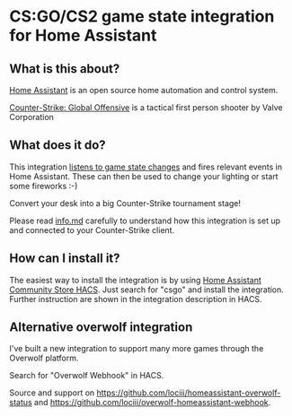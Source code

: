 # CS:GO/CS2 game state integration for Home Assistant

## What is this about?

[Home Assistant](https://www.home-assistant.io/) is an open source home automation and control system.

[Counter-Strike: Global Offensive](https://store.steampowered.com/app/730/CounterStrike_Global_Offensive/) is a tactical first person shooter by Valve Corporation

## What does it do?

This integration [listens to game state changes](https://developer.valvesoftware.com/wiki/Counter-Strike:_Global_Offensive_Game_State_Integration) and fires relevant events in Home Assistant. These can then be used to change your lighting or start some fireworks :-)

Convert your desk into a big Counter-Strike tournament stage!

Please read [info.md](info.md) carefully to understand how this integration is set up and connected to your Counter-Strike client.

## How can I install it?

The easiest way to install the integration is by using [Home Assistant Community Store HACS](https://hacs.netlify.com/).
Just search for "csgo" and install the integration. Further instruction are shown in the integration description in HACS.

## Alternative overwolf integration

I've built a new integration to support many more games through the Overwolf platform.

Search for "Overwolf Webhook" in HACS.

Source and support on https://github.com/lociii/homeassistant-overwolf-status and https://github.com/lociii/overwolf-homeassistant-webhook.
